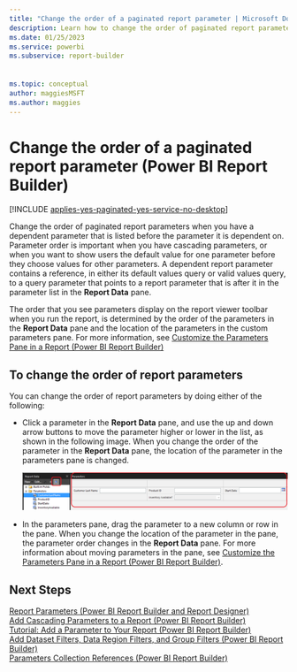 ```yaml
---
title: "Change the order of a paginated report parameter | Microsoft Docs"
description: Learn how to change the order of paginated report parameters when you have a dependent parameter that is listed out of order in Power BI Report Builder.
ms.date: 01/25/2023
ms.service: powerbi
ms.subservice: report-builder


ms.topic: conceptual
author: maggiesMSFT
ms.author: maggies
---
```

# Change the order of a paginated report parameter (Power BI Report Builder)

[!INCLUDE [applies-yes-paginated-yes-service-no-desktop](../../includes/applies-yes-paginated-yes-service-no-desktop.md)]

  Change the order of paginated report parameters when you have a dependent parameter that is listed before the parameter it is dependent on. Parameter order is important when you have cascading parameters, or when you want to show users the default value for one parameter before they choose values for other parameters. A dependent report parameter contains a reference, in either its default values query or valid values query, to a query parameter that points to a report parameter that is after it in the parameter list in the **Report Data** pane.  
  
 The order that you see parameters display on the report viewer toolbar when you run the report, is determined by the order of the parameters in the **Report Data** pane and the location of the parameters in the custom parameters pane. For more information, see [Customize the Parameters Pane in a Report &#40;Power BI Report Builder&#41;](/sql/reporting-services/report-design/customize-the-parameters-pane-in-a-report-report-builder)  
  
## To change the order of report parameters  
  
You can change the order of report parameters by doing either of the following:  
  
-   Click a parameter in the **Report Data** pane, and use the up and down arrow buttons to move the parameter higher or lower in the list, as shown in the following image.  When you change the order of the parameter in the **Report Data** pane, the location of the parameter in the parameters pane is changed.  
  
     ![Change the order of the parameters in the Report Data pane](../report-design/media/ssrs-changeorderofparameters-reportdata.png "Change the order of the parameters in the Report Data pane")  
  
-   In the parameters pane, drag the parameter to a new column or row in the pane. When you change the location of the parameter in the pane, the parameter order changes in the **Report Data** pane. For more information about moving parameters in the pane, see [Customize the Parameters Pane in a Report &#40;Power BI Report Builder&#41;](customize-the-parameters-pane-in-a-report-report-builder.md).  
  
## Next Steps  
 [Report Parameters &#40;Power BI Report Builder and Report Designer&#41;](report-parameters-report-builder-and-report-designer.md)   
 [Add Cascading Parameters to a Report &#40;Power BI Report Builder&#41;](add-cascading-parameters-to-a-report-report-builder-and-ssrs.md)   
 [Tutorial: Add a Parameter to Your Report &#40;Power BI Report Builder&#41;](/sql/reporting-services/tutorial-add-a-parameter-to-your-report-report-builder)   
 [Add Dataset Filters, Data Region Filters, and Group Filters &#40;Power BI Report Builder&#41;](/sql/reporting-services/report-design/add-dataset-filters-data-region-filters-and-group-filters)   
 [Parameters Collection References &#40;Power BI Report Builder&#41;](/built-in-collections-parameters-collection-references-report-builder.md)  
  
  
